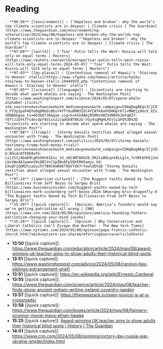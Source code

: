 # Reading
	- **06:56** [[environment]] : [‘Hopeless and broken’: why the world’s top climate scientists are in despair | Climate crisis | The Guardian](https://www.theguardian.com/environment/ng-interactive/2024/may/08/hopeless-and-broken-why-the-worlds-top-climate-scientists-are-in-despair "‘Hopeless and broken’: why the world’s top climate scientists are in despair | Climate crisis | The Guardian")
	- **07:00** [[world]] : ['Tsar' Putin tells the West: Russia will talk only on equal terms | Reuters](https://www.reuters.com/world/europe/tsar-putin-tells-west-russia-will-talk-only-equal-terms-2024-05-07/ "'Tsar' Putin tells the West: Russia will talk only on equal terms | Reuters")
	- **07:03** [[my-places]] : [Contentious removal of Hawaii's 'Stairway to Heaven' stalls](https://www.sfgate.com/hawaii/article/haiku-stairway-to-heaven-stalls-19444929.php "Contentious removal of Hawaii's 'Stairway to Heaven' stalls")
	- **07:05** [[science]] [[language]] : [Scientists are starting to decode what sperm whales are saying - The Washington Post](https://www.washingtonpost.com/science/2024/05/07/sperm-whale-alphabet-clicks/?utm_source=newsshowcase&utm_medium=gnews&utm_campaign=CDAqDwgAKgcICjCO1JQKMLfRdDDdhf0B&utm_content=rundown&gaa_at=g&gaa_n=ARTJ-U_FV3p1paF4QYe0qOMobcHbsY4YYl6u8RW3Zdl4YCW7kAaVhbNdprK7ivMWdjy9mcX_VZvJW4IDJVTOX4-nDNB6&gaa_ts=663b6736&gaa_sig=5x4Se4BAjR5RRxVWI5dN8Vk3eFqDZY-Yd7lJ1bYkffs4ocUpT4Uisx2icqdGkNT0b2G-VGy4sgMgHLMzVjLbFQ%3D%3D "Scientists are starting to decode what sperm whales are saying - The Washington Post")
	- **07:08** [[trump]] : [Stormy Daniels testifies about alleged sexual encounter with Trump - The Washington Post](https://www.washingtonpost.com/politics/2024/05/07/stormy-daniels-testimony-trump-hush-money-trial/?utm_source=newsshowcase&utm_medium=gnews&utm_campaign=CDAqDwgAKgcICjCO1JQKMLfRdDDdhf0B&utm_content=rundown&gaa_at=la&gaa_n=ARTJ-U_B9s4c8TFDE8sFk-Lxj1S1j4beD9LgRzGKn61Eai_tU_x0C4NTAXU2O_kR21sWGLqxk8LLgln_7sVNtbVhEjSn&gaa_ts=663b6736&gaa_sig=F-LbxVWodA3ywmnV0cDBlVnCSpZWs6Fp5EK5RH5amyv_hO-EXwQF1GOMJtzaSuchY7B9CKHA96T9UVTdX7rYow%3D%3D "Stormy Daniels testifies about alleged sexual encounter with Trump - The Washington Post")
	- **07:14** [[american-culture]] : [The Biggest Yachts Owned by Tech Billionaires From Jeff Bezos to Sergey Brin](https://www.businessinsider.com/biggest-yachts-owned-by-tech-billionaires-mark-zuckerberg-jeff-bezos-2024-5#sergey-brin-dragonfly-9 "The Biggest Yachts Owned by Tech Billionaires From Jeff Bezos to Sergey Brin")
	- **15:20** [[quick capture]]:  [Opinion: America’s founders would say we’re getting patriotism all wrong | CNN](https://www.cnn.com/2024/05/08/opinions/america-founding-fathers-patriotism-changing-your-mind-jacobs)
	- **15:24** [[quick capture]]:  [Opinion | Why Conservative and Liberal Catholics Can’t Escape One Another - The New York Times](https://www.nytimes.com/2024/05/08/opinion/pope-francis-catholic-church.html?smid=nytcore-ios-share&referringSource=articleShare)
- **13:50** [[quick capture]]:  https://www.theguardian.com/education/article/2024/may/08/award-winning-uk-teacher-aims-to-show-adults-their-historical-blind-spots
- **13:51** [[quick capture]]:  https://www.washingtonpost.com/advice/2024/05/08/carolyn-hax-siblings-estrangement-grief/
- **13:51** [[quick capture]]:  https://en.wikipedia.org/wiki/Ernesto_Cardenal
- **13:55** [[quick capture]]:  https://www.theguardian.com/science/article/2024/may/08/teacher-finds-stone-ancient-ogham-writing-ireland-coventry-garden
- **13:57** [[quick capture]]:  https://thenewstack.io/open-source-is-at-a-crossroads/
- **13:58** [[quick capture]]:  https://www.theguardian.com/books/article/2024/may/08/flannery-oconnor-movie-maya-ethan-hawke
- **15:25** [[quick capture]]:  [Award-winning UK teacher aims to show adults their historical blind spots | History | The Guardian](https://www.theguardian.com/education/article/2024/may/08/award-winning-uk-teacher-aims-to-show-adults-their-historical-blind-spots)
- **14:01** [[quick capture]]:  https://www.cnn.com/2024/05/08/opinions/victory-day-russia-war-ukraine-snyder/index.html